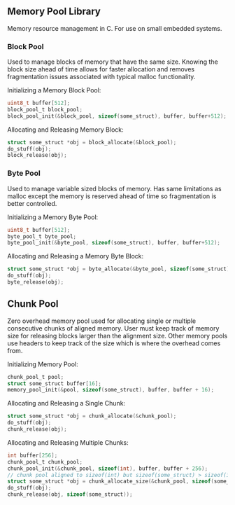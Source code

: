 ## Memory Pool Library
Memory resource management in C. For use on small embedded systems.

### Block Pool
Used to manage blocks of memory that have the same size. Knowing the 
block size ahead of time allows for faster allocation and removes 
fragmentation issues associated with typical malloc functionality.

Initializing a Memory Block Pool:
```c
uint8_t buffer[512];
block_pool_t block_pool;
block_pool_init(&block_pool, sizeof(some_struct), buffer, buffer+512);
```

Allocating and Releasing Memory Block:
```c
struct some_struct *obj = block_allocate(&block_pool);
do_stuff(obj);
block_release(obj);
```

### Byte Pool
Used to manage variable sized blocks of memory. Has same limitations 
as malloc except the memory is reserved ahead of time so fragmentation
is better controlled.

Initializing a Memory Byte Pool:
```c
uint8_t buffer[512];
byte_pool_t byte_pool;
byte_pool_init(&byte_pool, sizeof(some_struct), buffer, buffer+512);
```

Allocating and Releasing a Memory Byte Block:
```c
struct some_struct *obj = byte_allocate(&byte_pool, sizeof(some_struct));
do_stuff(obj);
byte_release(obj);
```

## Chunk Pool
Zero overhead memory pool used for allocating single or multiple 
consecutive chunks of aligned memory. User must keep track of memory 
size for releasing blocks larger than the alignment size. Other memory 
pools use headers to keep track of the size which is where the 
overhead comes from.

Initializing Memory Pool:
```c
chunk_pool_t pool;
struct some_struct buffer[16];
memory_pool_init(&pool, sizeof(some_struct), buffer, buffer + 16);
```
Allocating and Releasing a Single Chunk:
```c
struct some_struct *obj = chunk_allocate(&chunk_pool);
do_stuff(obj);
chunk_release(obj);
```
Allocating and Releasing Multiple Chunks:
```c
int buffer[256];
chunk_pool_t chunk_pool;
chunk_pool_init(&chunk_pool, sizeof(int), buffer, buffer + 256);
// chunk pool aligned to sizeof(int) but sizeof(some_struct) > sizeof(int)
struct some_struct *obj = chunk_allocate_size(&chunk_pool, sizeof(some_struct));
do_stuff(obj);
chunk_release(obj, sizeof(some_struct));
```

